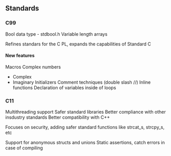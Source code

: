 ## Standards
### C99
Bool data type - stdbool.h
Variable length arrays

Refines standars for the C PL, expands the capabilities of Standard C
#### New features
Macros
Complex numbers
- Complex
- Imaginary
Initializers
Comment techniques (double slash //)
Inline functions
Declaration of variables inside of loops

### C11
Multithreading support 
Safer standard libraries
Better compliance with other insdustry standards
Better compatibility with C++

Focuses on security, adding safer standard functions like strcat_s, strcpy_s, etc

Support for anonymous structs and unions
Static assertions, catch errors in case of compiling
